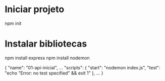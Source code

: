 # Iniciar projeto
npm init

# Instalar bibliotecas

npm install express
npm install nodemon

{
  "name": "01-api-inicial",
  ...
  "scripts": {
    "start": "nodemon index.js",
    "test": "echo \"Error: no test specified\" && exit 1"
  },
  ...
}